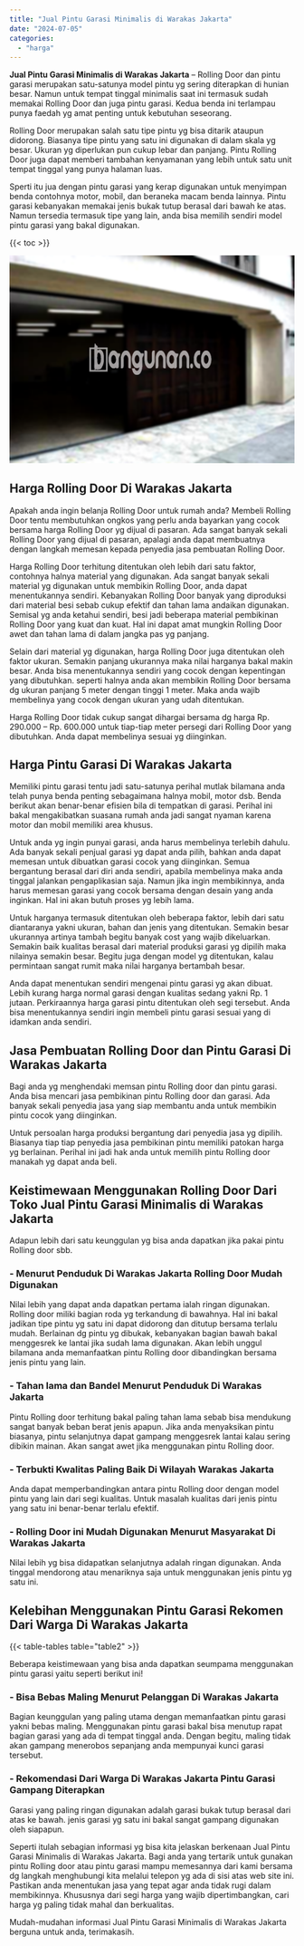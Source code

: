```yaml
---
title: "Jual Pintu Garasi Minimalis di Warakas Jakarta"
date: "2024-07-05"
categories: 
  - "harga"
---
```


**Jual Pintu Garasi Minimalis di Warakas Jakarta** – Rolling Door dan pintu garasi merupakan satu-satunya model pintu yg sering diterapkan di hunian besar. Namun untuk tempat tinggal minimalis saat ini termasuk sudah memakai Rolling Door dan juga pintu garasi. Kedua benda ini terlampau punya faedah yg amat penting untuk kebutuhan seseorang.

Rolling Door merupakan salah satu tipe pintu yg bisa ditarik ataupun didorong. Biasanya tipe pintu yang satu ini digunakan di dalam skala yg besar. Ukuran yg diperlukan pun cukup lebar dan panjang. Pintu Rolling Door juga dapat memberi tambahan kenyamanan yang lebih untuk satu unit tempat tinggal yang punya halaman luas.

Sperti itu jua dengan pintu garasi yang kerap digunakan untuk menyimpan benda contohnya motor, mobil, dan beraneka macam benda lainnya. Pintu garasi kebanyakan memakai jenis bukak tutup berasal dari bawah ke atas. Namun tersedia termasuk tipe yang lain, anda bisa memilih sendiri model pintu garasi yang bakal digunakan.

{{< toc >}}

![Jual Pintu Garasi Minimalis di Warakas Jakarta](/images/pintu-garasi-26.png)

## Harga Rolling Door Di Warakas Jakarta

Apakah anda ingin belanja Rolling Door untuk rumah anda? Membeli Rolling Door tentu membutuhkan ongkos yang perlu anda bayarkan yang cocok bersama harga Rolling Door yg dijual di pasaran. Ada sangat banyak sekali Rolling Door yang dijual di pasaran, apalagi anda dapat membuatnya dengan langkah memesan kepada penyedia jasa pembuatan Rolling Door.

Harga Rolling Door terhitung ditentukan oleh lebih dari satu faktor, contohnya halnya material yang digunakan. Ada sangat banyak sekali material yg digunakan untuk membikin Rolling Door, anda dapat menentukannya sendiri. Kebanyakan Rolling Door banyak yang diproduksi dari material besi sebab cukup efektif dan tahan lama andaikan digunakan. Semisal yg anda ketahui sendiri, besi jadi beberapa material pembikinan Rolling Door yang kuat dan kuat. Hal ini dapat amat mungkin Rolling Door awet dan tahan lama di dalam jangka pas yg panjang.

Selain dari material yg digunakan, harga Rolling Door juga ditentukan oleh faktor ukuran. Semakin panjang ukurannya maka nilai harganya bakal makin besar. Anda bisa menentukannya sendiri yang cocok dengan kepentingan yang dibutuhkan. seperti halnya anda akan membikin Rolling Door bersama dg ukuran panjang 5 meter dengan tinggi 1 meter. Maka anda wajib membelinya yang cocok dengan ukuran yang udah ditentukan.

Harga Rolling Door tidak cukup sangat dihargai bersama dg harga Rp. 290.000 – Rp. 600.000 untuk tiap-tiap meter persegi dari Rolling Door yang dibutuhkan. Anda dapat membelinya sesuai yg diinginkan.

## Harga Pintu Garasi Di Warakas Jakarta

Memiliki pintu garasi tentu jadi satu-satunya perihal mutlak bilamana anda telah punya benda penting sebagaimana halnya mobil, motor dsb. Benda berikut akan benar-benar efisien bila di tempatkan di garasi. Perihal ini bakal mengakibatkan suasana rumah anda jadi sangat nyaman karena motor dan mobil memiliki area khusus.

Untuk anda yg ingin punyai garasi, anda harus membelinya terlebih dahulu. Ada banyak sekali penjual garasi yg dapat anda pilih, bahkan anda dapat memesan untuk dibuatkan garasi cocok yang diinginkan. Semua bergantung berasal dari diri anda sendiri, apabila membelinya maka anda tinggal jalankan pengaplikasian saja. Namun jika ingin membikinnya, anda harus memesan garasi yang cocok bersama dengan desain yang anda inginkan. Hal ini akan butuh proses yg lebih lama.

Untuk harganya termasuk ditentukan oleh beberapa faktor, lebih dari satu diantaranya yakni ukuran, bahan dan jenis yang ditentukan. Semakin besar ukurannya artinya tambah begitu banyak cost yang wajib dikeluarkan. Semakin baik kualitas berasal dari material produksi garasi yg dipilih maka nilainya semakin besar. Begitu juga dengan model yg ditentukan, kalau permintaan sangat rumit maka nilai harganya bertambah besar.

Anda dapat menentukan sendiri mengenai pintu garasi yg akan dibuat. Lebih kurang harga normal garasi dengan kualitas sedang yakni Rp. 1 jutaan. Perkiraannya harga garasi pintu ditentukan oleh segi tersebut. Anda bisa menentukannya sendiri ingin membeli pintu garasi sesuai yang di idamkan anda sendiri.

## Jasa Pembuatan Rolling Door dan Pintu Garasi Di Warakas Jakarta

Bagi anda yg menghendaki memsan pintu Rolling door dan pintu garasi. Anda bisa mencari jasa pembikinan pintu Rolling door dan garasi. Ada banyak sekali penyedia jasa yang siap membantu anda untuk membikin pintu cocok yang diinginkan.

Untuk persoalan harga produksi bergantung dari penyedia jasa yg dipilih. Biasanya tiap tiap penyedia jasa pembikinan pintu memiliki patokan harga yg berlainan. Perihal ini jadi hak anda untuk memilih pintu Rolling door manakah yg dapat anda beli.

## Keistimewaan Menggunakan Rolling Door Dari Toko Jual Pintu Garasi Minimalis di Warakas Jakarta

Adapun lebih dari satu keunggulan yg bisa anda dapatkan jika pakai pintu Rolling door sbb.

### \- Menurut Penduduk Di Warakas Jakarta Rolling Door Mudah Digunakan

Nilai lebih yang dapat anda dapatkan pertama ialah ringan digunakan. Rolling door miliki bagian roda yg terkandung di bawahnya. Hal ini bakal jadikan tipe pintu yg satu ini dapat didorong dan ditutup bersama terlalu mudah. Berlainan dg pintu yg dibukak, kebanyakan bagian bawah bakal menggesrek ke lantai jika sudah lama digunakan. Akan lebih unggul bilamana anda memanfaatkan pintu Rolling door dibandingkan bersama jenis pintu yang lain.

### \- Tahan lama dan Bandel Menurut Penduduk Di Warakas Jakarta

Pintu Rolling door terhitung bakal paling tahan lama sebab bisa mendukung sangat banyak beban berat jenis apapun. Jika anda menyaksikan pintu biasanya, pintu selanjutnya dapat gampang menggesrek lantai kalau sering dibikin mainan. Akan sangat awet jika menggunakan pintu Rolling door.

### \- Terbukti Kwalitas Paling Baik Di Wilayah Warakas Jakarta

Anda dapat memperbandingkan antara pintu Rolling door dengan model pintu yang lain dari segi kualitas. Untuk masalah kualitas dari jenis pintu yang satu ini benar-benar terlalu efektif.

### \- Rolling Door ini Mudah Digunakan Menurut Masyarakat Di Warakas Jakarta

Nilai lebih yg bisa didapatkan selanjutnya adalah ringan digunakan. Anda tinggal mendorong atau menariknya saja untuk menggunakan jenis pintu yg satu ini.

## Kelebihan Menggunakan Pintu Garasi Rekomen Dari Warga Di Warakas Jakarta

{{< table-tables table="table2" >}}

Beberapa keistimewaan yang bisa anda dapatkan seumpama menggunakan pintu garasi yaitu seperti berikut ini!

### \- Bisa Bebas Maling Menurut Pelanggan Di Warakas Jakarta

Bagian keunggulan yang paling utama dengan memanfaatkan pintu garasi yakni bebas maling. Menggunakan pintu garasi bakal bisa menutup rapat bagian garasi yang ada di tempat tinggal anda. Dengan begitu, maling tidak akan gampang menerobos sepanjang anda mempunyai kunci garasi tersebut.

### \- Rekomendasi Dari Warga Di Warakas Jakarta Pintu Garasi Gampang Diterapkan

Garasi yang paling ringan digunakan adalah garasi bukak tutup berasal dari atas ke bawah. jenis garasi yg satu ini bakal sangat gampang digunakan oleh siapapun.

Seperti itulah sebagian informasi yg bisa kita jelaskan berkenaan Jual Pintu Garasi Minimalis di Warakas Jakarta. Bagi anda yang tertarik untuk gunakan pintu Rolling door atau pintu garasi mampu memesannya dari kami bersama dg langkah menghubungi kita melalui telepon yg ada di sisi atas web site ini. Pastikan anda menentukan jasa yang tepat agar anda tidak rugi dalam membikinnya. Khususnya dari segi harga yang wajib dipertimbangkan, cari harga yg paling tidak mahal dan berkualitas.

Mudah-mudahan informasi Jual Pintu Garasi Minimalis di Warakas Jakarta berguna untuk anda, terimakasih.
